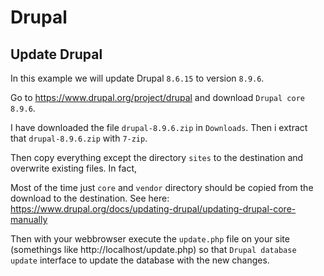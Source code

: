 # Drupal

## Update Drupal

In this example we will update Drupal `8.6.15` to version `8.9.6`.

Go to https://www.drupal.org/project/drupal and download `Drupal core 8.9.6`.

I have downloaded the file `drupal-8.9.6.zip` in `Downloads`. Then i extract that `drupal-8.9.6.zip` with `7-zip`.

Then copy everything except the directory `sites` to the destination and overwrite existing files. In fact, 

Most of the time just `core` and `vendor` directory should be copied from the download to the destination. See here: https://www.drupal.org/docs/updating-drupal/updating-drupal-core-manually

Then with your webbrowser execute the `update.php` file on your site (somethings like http://localhost/update.php) so that `Drupal database update` interface to update the database with the new changes.

